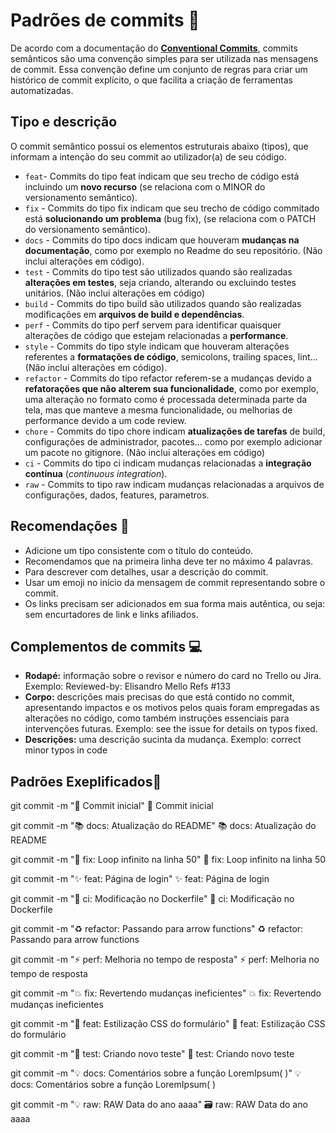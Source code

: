 # Padrões de commits 📜

De acordo com a documentação do **[Conventional Commits](https://www.conventionalcommits.org/pt-br)**, commits semânticos são uma convenção simples para ser utilizada nas mensagens de commit. Essa convenção define um conjunto de regras para criar um histórico de commit explícito, o que facilita a criação de ferramentas automatizadas.

## Tipo e descrição 

O commit semântico possui os elementos estruturais abaixo (tipos), que informam a intenção do seu commit ao utilizador(a) de seu código.

- `feat`- Commits do tipo feat indicam que seu trecho de código está incluindo um **novo recurso** (se relaciona com o MINOR do versionamento semântico).
- `fix` - Commits do tipo fix indicam que seu trecho de código commitado está **solucionando um problema** (bug fix), (se relaciona com o PATCH do versionamento semântico).
- `docs` - Commits do tipo docs indicam que houveram **mudanças na documentação**, como por exemplo no Readme do seu repositório. (Não inclui alterações em código).
- `test` - Commits do tipo test são utilizados quando são realizadas **alterações em testes**, seja criando, alterando ou excluindo testes unitários. (Não inclui alterações em código)
- `build` - Commits do tipo build são utilizados quando são realizadas modificações em **arquivos de build e dependências**.
- `perf` - Commits do tipo perf servem para identificar quaisquer alterações de código que estejam relacionadas a **performance**.
- `style` - Commits do tipo style indicam que houveram alterações referentes a **formatações de código**, semicolons, trailing spaces, lint... (Não inclui alterações em código).
- `refactor` - Commits do tipo refactor referem-se a mudanças devido a **refatorações que não alterem sua funcionalidade**, como por exemplo, uma alteração no formato como é processada determinada parte da tela, mas que manteve a mesma funcionalidade, ou melhorias de performance devido a um code review.
- `chore` - Commits do tipo chore indicam **atualizações de tarefas** de build, configurações de administrador, pacotes... como por exemplo adicionar um pacote no gitignore. (Não inclui alterações em código)
- `ci` - Commits do tipo ci indicam mudanças relacionadas a **integração contínua** (_continuous integration_).
- `raw` - Commits to tipo raw indicam mudanças relacionadas a arquivos de configurações, dados, features, parametros.
  
## Recomendações 🎉

- Adicione um tipo consistente com o título do conteúdo.
- Recomendamos que na primeira linha deve ter no máximo 4 palavras.
- Para descrever com detalhes, usar a descrição do commit.
- Usar um emoji no início da mensagem de commit representando sobre o commit.
- Os links precisam ser adicionados em sua forma mais autêntica, ou seja: sem encurtadores de link e links afiliados.

## Complementos de commits 💻

- **Rodapé:** informação sobre o revisor e número do card no Trello ou Jira. Exemplo: Reviewed-by: Elisandro Mello Refs #133
- **Corpo:** descrições mais precisas do que está contido no commit, apresentando impactos e os motivos pelos quais foram empregadas as alterações no código, como também instruções essenciais para intervenções futuras. Exemplo: see the issue for details on typos fixed.
- **Descrições:** uma descrição sucinta da mudança. Exemplo: correct minor typos in code

## Padrões Exeplificados💈

git commit -m ":tada: Commit inicial"	🎉 Commit inicial

git commit -m ":books: docs: Atualização do README"	   📚 docs: Atualização do README

git commit -m ":bug: fix: Loop infinito na linha 50"	🐛 fix: Loop infinito na linha 50

git commit -m ":sparkles: feat: Página de login"	✨ feat: Página de login

git commit -m ":bricks: ci: Modificação no Dockerfile"	   🧱 ci: Modificação no Dockerfile

git commit -m ":recycle: refactor: Passando para arrow functions"	♻️ refactor: Passando para arrow functions

git commit -m ":zap: perf: Melhoria no tempo de resposta"	⚡ perf: Melhoria no tempo de resposta

git commit -m ":boom: fix: Revertendo mudanças ineficientes"	  💥 fix: Revertendo mudanças ineficientes

git commit -m ":lipstick: feat: Estilização CSS do formulário"	  💄 feat: Estilização CSS do formulário

git commit -m ":test_tube: test: Criando novo teste"	🧪 test: Criando novo teste

git commit -m ":bulb: docs: Comentários sobre a função LoremIpsum( )"	  💡 docs: Comentários sobre a função LoremIpsum( )

git commit -m ":bulb: raw: RAW Data do ano aaaa"	 🗃️ raw: RAW Data do ano aaaa
